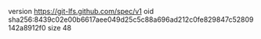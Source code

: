 version https://git-lfs.github.com/spec/v1
oid sha256:8439c02e00b6617aee049d25c5c88a696ad212c0fe829847c52809142a8912f0
size 48
